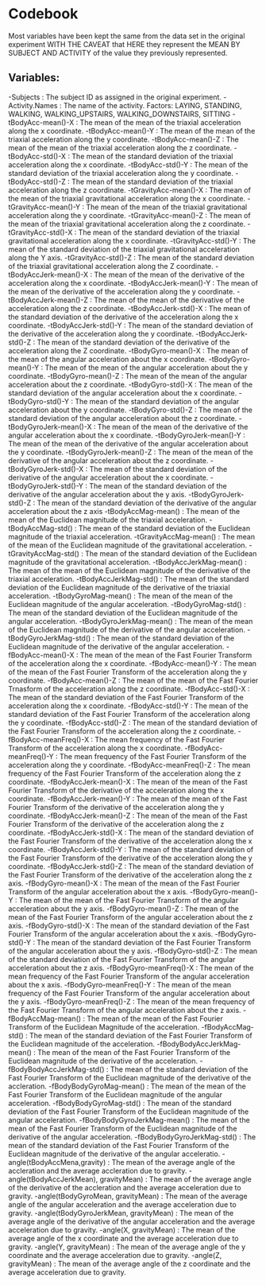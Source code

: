 # Codebook

Most variables have been kept the same from the data set in the original experiment WITH THE CAVEAT
that HERE they represent the MEAN BY SUBJECT AND ACTIVITY of the value they previously represented.

## Variables:

-Subjects : The subject ID as assigned in the original experiment.
-Activity.Names : The name of the activity. Factors: LAYING, STANDING, WALKING, WALKING_UPSTAIRS, WALKING_DOWNSTAIRS, SITTING
-tBodyAcc-mean()-X : The mean of the mean of the triaxial acceleration along the x coordinate.
-tBodyAcc-mean()-Y : The mean of the mean of the triaxial acceleration along the y coordinate.
-tBodyAcc-mean()-Z : The mean of the mean of the triaxial acceleration along the z coordinate.
-tBodyAcc-std()-X : The mean of the standard deviation of the triaxial acceleration along the x coordinate.
-tBodyAcc-std()-Y : The mean of the standard deviation of the triaxial acceleration along the y coordinate.
-tBodyAcc-std()-Z : The mean of the standard deviation of the triaxial acceleration along the z coordinate.
-tGravityAcc-mean()-X : The mean of the mean of the triaxial gravitational acceleration along the x coordinate.
-tGravityAcc-mean()-Y : The mean of the mean of the triaxial gravitational acceleration along the y coordinate.
-tGravityAcc-mean()-Z : The mean of the mean of the triaxial gravitational acceleration along the z coordinate.
-tGravityAcc-std()-X : The mean of the standard deviation of the triaxial gravitational acceleration along the x coordinate.
-tGravityAcc-std()-Y : The mean of the standard deviation of the triaxial gravitational acceleration along the Y axis.
-tGravityAcc-std()-Z : The mean of the standard deviation of the triaxial gravitational acceleration along the Z coordinate.
-tBodyAccJerk-mean()-X : The mean of the mean of the derivative of the acceleration along the x coordinate.
-tBodyAccJerk-mean()-Y : The mean of the mean of the derivative of the acceleration along the y coordinate.
-tBodyAccJerk-mean()-Z : The mean of the mean of the derivative of the acceleration along the z coordinate.
-tBodyAccJerk-std()-X : The mean of the standard deviation of the derivative of the acceleration along the x coordinate.
-tBodyAccJerk-std()-Y : The mean of the standard deviation of the derivative of the acceleration along the y coordinate.
-tBodyAccJerk-std()-Z : The mean of the standard deviation of the derivative of the acceleration along the Z coordinate.
-tBodyGyro-mean()-X : The mean of the mean of the angular acceleration about the x coordinate.
-tBodyGyro-mean()-Y : The mean of the mean of the angular acceleration about the y coordinate.
-tBodyGyro-mean()-Z : The mean of the mean of the angular acceleration about the z coordinate.
-tBodyGyro-std()-X : The mean of the standard deviation of the angular acceleration about the x coordinate.
-tBodyGyro-std()-Y : The mean of the standard deviation of the angular acceleration about the y coordinate.
-tBodyGyro-std()-Z : The mean of the standard deviation of the angular acceleration about the z coordinate.
-tBodyGyroJerk-mean()-X : The mean of the mean of the derivative of the angular acceleration about the x coordinate.
-tBodyGyroJerk-mean()-Y : The mean of the mean of the derivative of the angular acceleration about the y coordinate.
-tBodyGyroJerk-mean()-Z : The mean of the mean of the derivative of the angular acceleration about the z coordinate.
-tBodyGyroJerk-std()-X : The mean of the standard deviation of the derivative of the angular acceleration about the x coordinate.
-tBodyGyroJerk-std()-Y : The mean of the standard deviation of the derivative of the angular acceleration about the y axis.
-tBodyGyroJerk-std()-Z : The mean of the standard deviation of the derivative of the angular acceleration about the z axis
-tBodyAccMag-mean() : The mean of the mean of the Euclidean magnitude of the triaxial acceleration.
-tBodyAccMag-std() : The mean of the standard deviation of the Euclidean magnitude of the triaxial acceleration.
-tGravityAccMag-mean() : The mean of the mean of the Euclidean magnitude of the gravitational acceleration.
-tGravityAccMag-std() : The mean of the standard deviation of the Euclidean magnitude of the gravitational acceleration.
-tBodyAccJerkMag-mean() : The mean of the mean of the Euclidean magnitude of the derivative of the triaxial acceleration.
-tBodyAccJerkMag-std() : The mean of the standard deviation of the Euclidean magnitude of the derivative of the triaxial acceleration.
-tBodyGyroMag-mean() : The mean of the mean of the Euclidean magnitude of the angular acceleration.
-tBodyGyroMag-std() : The mean of the standard deviation of the Euclidean magnitude of the angular acceleration.
-tBodyGyroJerkMag-mean() : The mean of the mean of the Euclidean magnitude of the derivative of the angular acceleration.
-tBodyGyroJerkMag-std() : The mean of the standard deviation of the Euclidean magnitude of the derivative of the angular acceleration.
-fBodyAcc-mean()-X : The mean of the mean of the Fast Fourier Transform of the acceleration along the x coordinate.
-fBodyAcc-mean()-Y : The mean of the mean of the Fast Fourier Transform of the acceleration along the y coordinate.
-fBodyAcc-mean()-Z : The mean of the mean of the Fast Fourier Trnasform of the acceleration along the z coordinate.
-fBodyAcc-std()-X : The mean of the standard deviation of the Fast Fourier Transform of the acceleration along the x coordinate.
-fBodyAcc-std()-Y : The mean of the standard deviation of the Fast Fourier Transform of the acceleration along the y coordinate.
-fBodyAcc-std()-Z : The mean of the standard deviation of the Fast Fourier Transform of the acceleration along the z coordinate.
-fBodyAcc-meanFreq()-X : The mean frequency of the Fast Fourier Transform of the acceleration along the x coordinate.
-fBodyAcc-meanFreq()-Y : The mean frequency of the Fast Fourier Transform of the acceleration along the y coordinate.
-fBodyAcc-meanFreq()-Z : The mean frequency of the Fast Fourier Transform of the acceleration along the z coordinate.
-fBodyAccJerk-mean()-X : The mean of the mean of the Fast Fourier Transform of the derivative of the acceleration along the x coordinate.
-fBodyAccJerk-mean()-Y : The mean of the mean of the Fast Fourier Transform of the derivative of the acceleration along the y coordinate.
-fBodyAccJerk-mean()-Z : The mean of the mean of the Fast Fourier Transform of the derivative of the acceleration along the z coordinate.
-fBodyAccJerk-std()-X : The mean of the standard deviation of the Fast Fourier Transform of the derivative of the acceleration along the x coordinate.
-fBodyAccJerk-std()-Y : The mean of the standard deviation of the Fast Fourier Transform of the derivative of the acceleration along the y coordinate.
-fBodyAccJerk-std()-Z : The mean of the standard deviation of the Fast Fourier Transform of the derivative of the acceleration along the z axis.
-fBodyGyro-mean()-X : The mean of the mean of the Fast Fourier Transform of the angular acceleration about the x axis.
-fBodyGyro-mean()-Y : The mean of the mean of the Fast Fourier Transform of the angular acceleration about the y axis.
-fBodyGyro-mean()-Z : The mean of the mean of the Fast Fourier Transform of the angular acceleration about the z axis.
-fBodyGyro-std()-X : The mean of the standard deviation of the Fast Fourier Transform of the angular acceleration about the x axis.
-fBodyGyro-std()-Y : The mean of the standard deviation of the Fast Fourier Transform of the angular acceleration about the y axis.
-fBodyGyro-std()-Z : The mean of the standard deviation of the Fast Fourier Transform of the angular acceleration about the z axis.
-fBodyGyro-meanFreq()-X : The mean of the mean frequency of the Fast Fourier Transform of the angular acceleration about the x axis.
-fBodyGyro-meanFreq()-Y : The mean of the mean frequency of the Fast Fourier Transform of the angular acceleration about the y axis.
-fBodyGyro-meanFreq()-Z : The mean of the mean frequency of the Fast Fourier Transform of the angular acceleration about the z axis.
-fBodyAccMag-mean() : The mean of the mean of the Fast Fourier Transform of the Euclidean Magnitude of the acceleration.
-fBodyAccMag-std() : The mean of the standard deviation of the Fast Fourier Transform of the Euclidean magnitude of the acceleration.
-fBodyBodyAccJerkMag-mean() : The mean of the mean of the Fast Fourier Transform of the Euclidean magnitude of the derivative of the acceleration.
-fBodyBodyAccJerkMag-std() : The mean of the standard deviation of the Fast Fourier Transform of the Euclidean magnitude of the derivative of the accleration.
-fBodyBodyGyroMag-mean() : The mean of the mean of the Fast Fourier Transform of the Euclidean magnitude of the angular acceleration.
-fBodyBodyGyroMag-std() : The mean of the standard deviation of the Fast Fourier Transform of the Euclidean magnitude of the angular acceleration.
-fBodyBodyGyroJerkMag-mean() : The mean of the mean of the Fast Fourier Transform of the Euclidean magnitude of the derivative of the angular acceleration.
-fBodyBodyGyroJerkMag-std() : The mean of the standard deviation of the Fast Fourier Transform of the Euclidean magnitude of the derivative of the angular acceleratio.
-angle(tBodyAccMena,gravity) : The mean of the average angle of the accleration and the average accleration due to gravity.
-angle(tBodyAccJerkMean), gravityMean) : The mean of the average angle of the derivative of the accleration and the average acceleration due to gravity.
-angle(tBodyGyroMean, gravityMean) : The mean of the average angle of the angular acceleration and the average acceleration due to gravity. 
-angle(tBodyGyroJerkMean, gravityMean) : The mean of the average angle of the derivative of the angular acceleration and the average acceleration due to gravity.
-angle(X, gravityMean) : The mean of the average angle of the x coordinate and the average acceleration due to gravity.
-angle(Y, gravityMean) : The mean of the average angle of the y coordinate and the average acceleration due to gravity.
-angle(Z, gravityMean) : The mean of the average angle of the z coordinate and the average acceleration due to gravity.

